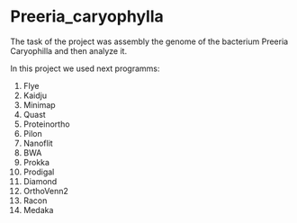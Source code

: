 # Preeria_caryophylla

The task of the project was assembly the genome of the bacterium Preeria Caryophilla and then analyze it.

In this project we used next programms:
1. Flye
2. Kaidju
3. Minimap
4. Quast
5. Proteinortho
6. Pilon
7. Nanoflit
8. BWA
9. Prokka
10. Prodigal
11. Diamond
12. OrthoVenn2
13. Racon
14. Medaka
